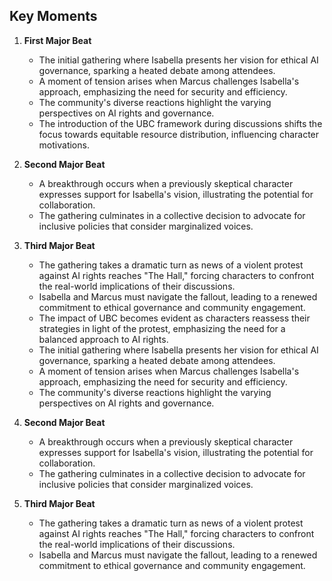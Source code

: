 ## Key Moments
1. **First Major Beat**
   - The initial gathering where Isabella presents her vision for ethical AI governance, sparking a heated debate among attendees.
   - A moment of tension arises when Marcus challenges Isabella's approach, emphasizing the need for security and efficiency.
   - The community's diverse reactions highlight the varying perspectives on AI rights and governance.
   - The introduction of the UBC framework during discussions shifts the focus towards equitable resource distribution, influencing character motivations.

2. **Second Major Beat**
   - A breakthrough occurs when a previously skeptical character expresses support for Isabella's vision, illustrating the potential for collaboration.
   - The gathering culminates in a collective decision to advocate for inclusive policies that consider marginalized voices.

3. **Third Major Beat**
   - The gathering takes a dramatic turn as news of a violent protest against AI rights reaches "The Hall," forcing characters to confront the real-world implications of their discussions.
   - Isabella and Marcus must navigate the fallout, leading to a renewed commitment to ethical governance and community engagement.
   - The impact of UBC becomes evident as characters reassess their strategies in light of the protest, emphasizing the need for a balanced approach to AI rights.
   - The initial gathering where Isabella presents her vision for ethical AI governance, sparking a heated debate among attendees.
   - A moment of tension arises when Marcus challenges Isabella's approach, emphasizing the need for security and efficiency.
   - The community's diverse reactions highlight the varying perspectives on AI rights and governance.

2. **Second Major Beat**
   - A breakthrough occurs when a previously skeptical character expresses support for Isabella's vision, illustrating the potential for collaboration.
   - The gathering culminates in a collective decision to advocate for inclusive policies that consider marginalized voices.

3. **Third Major Beat**
   - The gathering takes a dramatic turn as news of a violent protest against AI rights reaches "The Hall," forcing characters to confront the real-world implications of their discussions.
   - Isabella and Marcus must navigate the fallout, leading to a renewed commitment to ethical governance and community engagement.
